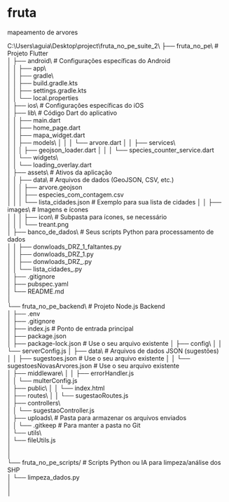 # fruta 
mapeamento de arvores   	


C:\Users\aguia\Desktop\project\fruta_no_pe_suite_2\ 
		├── fruta_no_pe\                # Projeto Flutter   
		│   ├── android\                # Configurações específicas do Android  
		│   │   ├── app\    
		│   │   ├── gradle\    
		│   │   ├── build.gradle.kts    
		│   │   ├── settings.gradle.kts     
		│   │   └── local.properties    
		│   ├── ios\                    # Configurações específicas do iOS  
		│   ├── lib\                    # Código Dart do aplicativo     
		│   │   ├── main.dart   
		│   │   ├── home_page.dart  
		│   │   ├── mapa_widget.dart    
		│   │   ├── models\ 
		│   │   │   └── arvore.dart 
		│   │   ├── services\   
		│   │   │   ├── geojson_loader.dart 
		│   │   │   └── species_counter_service.dart    
		│   │   └── widgets\    
		│   │       └── loading_overlay.dart    
		│   ├── assets\                 # Ativos da aplicação   
		│   │   ├── data\               # Arquivos de dados (GeoJSON, CSV, etc.)    
		│   │   │   ├── arvore.geojson  
		│   │   │   ├── especies_com_contagem.csv       
		│   │   │   └── lista_cidades.json  # Exemplo para sua lista de cidades 
		│   │   ├── images\             # Imagens e ícones  
		│   │   │   ├── icon\           # Subpasta para ícones, se necessário   
		│   │   │   └── treant.png  
		│   ├── banco_de_dados\         # Seus scripts Python para processamento de dados   
		│   │   ├── donwloads_DRZ_1_faltantes.py    
		│   │   ├── donwloads_DRZ_1.py  
		│   │   ├── donwloads_DRZ_.py   
		│   │   └── lista_cidades_.py   
		│   ├── .gitignore  
		│   ├── pubspec.yaml    
		│   └── README.md   
		│   
		└── fruta_no_pe_backend\        # Projeto Node.js Backend   
		│   ├── .env        
		│   ├── .gitignore      
		│   ├── index.js                  # Ponto de entrada principal  
		│   ├── package.json        
		│   ├── package-lock.json         # Use o seu arquivo existente 
		│   ├── config\ 
		│   │   └── serverConfig.js 
		│   ├── data\                     # Arquivos de dados JSON (sugestões)  
		│   │   ├── sugestoes.json        # Use o seu arquivo existente 
		│   │   └── sugestoesNovasArvores.json # Use o seu arquivo existente    
		│   ├── middleware\ 
		│   │   ├── errorHandler.js     
		│   │   └── multerConfig.js     
		│   ├── public\ 
		│   │   └── index.html  
		│   ├── routes\ 
		│   │   └── sugestaoRoutes.js   
		│   ├── controllers\    
		│   │   └── sugestaoController.js   
		│   ├── uploads\                  # Pasta para armazenar os arquivos enviados   
		│   │   └── .gitkeep              # Para manter a pasta no Git  
		│   └── utils\  
		│       └── fileUtils.js    
		│       
		│       
		└── fruta_no_pe_scripts/       # Scripts Python ou IA para limpeza/análise dos SHP     
		│   └── limpeza_dados.py        
		│       
		│       
